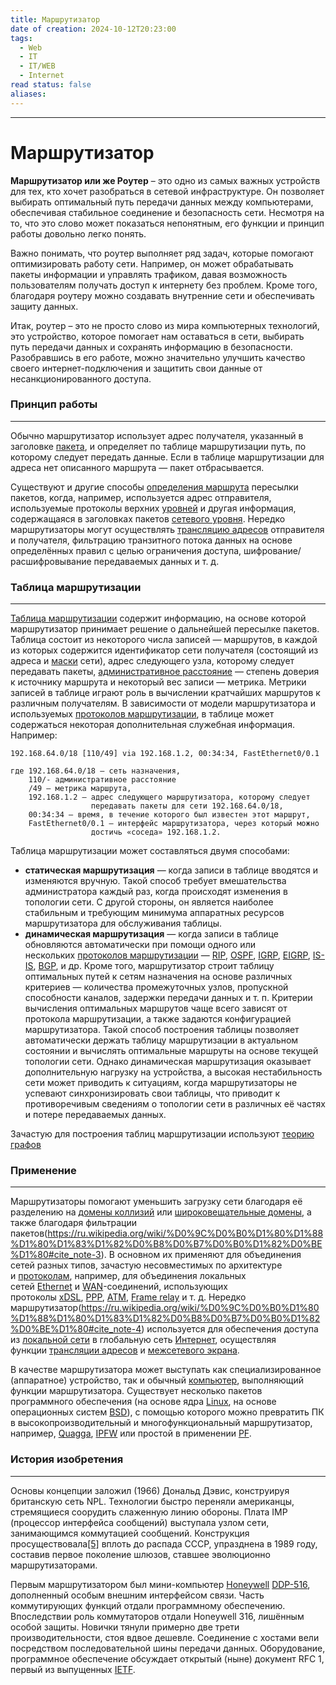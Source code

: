 ```yaml
---
title: Маршрутизатор
date of creation: 2024-10-12T20:23:00
tags:
  - Web
  - IT
  - IT/WEB
  - Internet
read status: false
aliases:
---
```

---
# Маршрутизатор

**Маршрутизатор или же Роутер** – это одно из самых важных устройств для тех, кто хочет разобраться в сетевой инфраструктуре. Он позволяет выбирать оптимальный путь передачи данных между компьютерами, обеспечивая стабильное соединение и безопасность сети. Несмотря на то, что это слово может показаться непонятным, его функции и принцип работы довольно легко понять. 

Важно понимать, что роутер выполняет ряд задач, которые помогают оптимизировать работу сети. Например, он может обрабатывать пакеты информации и управлять трафиком, давая возможность пользователям получать доступ к интернету без проблем. Кроме того, благодаря роутеру можно создавать внутренние сети и обеспечивать защиту данных.

Итак, роутер – это не просто слово из мира компьютерных технологий, это устройство, которое помогает нам оставаться в сети, выбирать путь передачи данных и сохранять информацию в безопасности. Разобравшись в его работе, можно значительно улучшить качество своего интернет-подключения и защитить свои данные от несанкционированного доступа. 


### Принцип работы
---

Обычно маршрутизатор использует адрес получателя, указанный в заголовке [пакета](https://ru.wikipedia.org/wiki/%D0%9F%D0%B0%D0%BA%D0%B5%D1%82_(%D1%81%D0%B5%D1%82%D0%B5%D0%B2%D1%8B%D0%B5_%D1%82%D0%B5%D1%85%D0%BD%D0%BE%D0%BB%D0%BE%D0%B3%D0%B8%D0%B8) "Пакет (сетевые технологии)"), и определяет по таблице маршрутизации путь, по которому следует передать данные. Если в таблице маршрутизации для адреса нет описанного маршрута — пакет отбрасывается.

Существуют и другие способы [определения маршрута](https://ru.wikipedia.org/wiki/%D0%9C%D0%B0%D1%80%D1%88%D1%80%D1%83%D1%82%D0%B8%D0%B7%D0%B0%D1%86%D0%B8%D1%8F "Маршрутизация") пересылки пакетов, когда, например, используется адрес отправителя, используемые протоколы верхних [уровней](https://ru.wikipedia.org/wiki/%D0%A1%D0%B5%D1%82%D0%B5%D0%B2%D0%B0%D1%8F_%D0%BC%D0%BE%D0%B4%D0%B5%D0%BB%D1%8C_OSI "Сетевая модель OSI") и другая информация, содержащаяся в заголовках пакетов [сетевого уровня](https://ru.wikipedia.org/wiki/%D0%A1%D0%B5%D1%82%D0%B5%D0%B2%D0%B0%D1%8F_%D0%BC%D0%BE%D0%B4%D0%B5%D0%BB%D1%8C_OSI "Сетевая модель OSI"). Нередко маршрутизаторы могут осуществлять [трансляцию адресов](https://ru.wikipedia.org/wiki/NAT "NAT") отправителя и получателя, фильтрацию транзитного потока данных на основе определённых правил с целью ограничения доступа, шифрование/расшифровывание передаваемых данных и т. д.


### Таблица маршрутизации
---

[Таблица маршрутизации](https://ru.wikipedia.org/wiki/%D0%A2%D0%B0%D0%B1%D0%BB%D0%B8%D1%86%D0%B0_%D0%BC%D0%B0%D1%80%D1%88%D1%80%D1%83%D1%82%D0%B8%D0%B7%D0%B0%D1%86%D0%B8%D0%B8 "Таблица маршрутизации") содержит информацию, на основе которой маршрутизатор принимает решение о дальнейшей пересылке пакетов. Таблица состоит из некоторого числа записей — маршрутов, в каждой из которых содержится идентификатор сети получателя (состоящий из адреса и [маски](https://ru.wikipedia.org/wiki/%D0%9C%D0%B0%D1%81%D0%BA%D0%B0_%D0%BF%D0%BE%D0%B4%D1%81%D0%B5%D1%82%D0%B8 "Маска подсети") сети), адрес следующего узла, которому следует передавать пакеты, [административное расстояние](https://ru.wikipedia.org/wiki/%D0%90%D0%B4%D0%BC%D0%B8%D0%BD%D0%B8%D1%81%D1%82%D1%80%D0%B0%D1%82%D0%B8%D0%B2%D0%BD%D0%BE%D0%B5_%D1%80%D0%B0%D1%81%D1%81%D1%82%D0%BE%D1%8F%D0%BD%D0%B8%D0%B5 "Административное расстояние") — степень доверия к источнику маршрута и некоторый вес записи — метрика. Метрики записей в таблице играют роль в вычислении кратчайших маршрутов к различным получателям. В зависимости от модели маршрутизатора и используемых [протоколов маршрутизации](https://ru.wikipedia.org/wiki/%D0%9F%D1%80%D0%BE%D1%82%D0%BE%D0%BA%D0%BE%D0%BB_%D0%BC%D0%B0%D1%80%D1%88%D1%80%D1%83%D1%82%D0%B8%D0%B7%D0%B0%D1%86%D0%B8%D0%B8 "Протокол маршрутизации"), в таблице может содержаться некоторая дополнительная служебная информация. Например:

```
192.168.64.0/18 [110/49] via 192.168.1.2, 00:34:34, FastEthernet0/0.1

где 192.168.64.0/18 — сеть назначения,
    110/- административное расстояние 
    /49 — метрика маршрута,
    192.168.1.2 — адрес следующего маршрутизатора, которому следует
                  передавать пакеты для сети 192.168.64.0/18,
    00:34:34 — время, в течение которого был известен этот маршрут,
    FastEthernet0/0.1 — интерфейс маршрутизатора, через который можно
                  достичь «соседа» 192.168.1.2.
```

Таблица маршрутизации может составляться двумя способами:

- **статическая маршрутизация** — когда записи в таблице вводятся и изменяются вручную. Такой способ требует вмешательства администратора каждый раз, когда происходят изменения в топологии сети. С другой стороны, он является наиболее стабильным и требующим минимума аппаратных ресурсов маршрутизатора для обслуживания таблицы.
- **динамическая маршрутизация** — когда записи в таблице обновляются автоматически при помощи одного или нескольких [протоколов маршрутизации](https://ru.wikipedia.org/wiki/%D0%9F%D1%80%D0%BE%D1%82%D0%BE%D0%BA%D0%BE%D0%BB_%D0%BC%D0%B0%D1%80%D1%88%D1%80%D1%83%D1%82%D0%B8%D0%B7%D0%B0%D1%86%D0%B8%D0%B8 "Протокол маршрутизации") — [RIP](https://ru.wikipedia.org/wiki/RIP2 "RIP2"), [OSPF](https://ru.wikipedia.org/wiki/OSPF "OSPF"), [IGRP](https://ru.wikipedia.org/wiki/IGRP "IGRP"), [EIGRP](https://ru.wikipedia.org/wiki/EIGRP "EIGRP"), [IS-IS](https://ru.wikipedia.org/wiki/IS-IS "IS-IS"), [BGP](https://ru.wikipedia.org/wiki/Border_Gateway_Protocol "Border Gateway Protocol"), и др. Кроме того, маршрутизатор строит таблицу оптимальных путей к сетям назначения на основе различных критериев — количества промежуточных узлов, пропускной способности каналов, задержки передачи данных и т. п. Критерии вычисления оптимальных маршрутов чаще всего зависят от протокола маршрутизации, а также задаются конфигурацией маршрутизатора. Такой способ построения таблицы позволяет автоматически держать таблицу маршрутизации в актуальном состоянии и вычислять оптимальные маршруты на основе текущей топологии сети. Однако динамическая маршрутизация оказывает дополнительную нагрузку на устройства, а высокая нестабильность сети может приводить к ситуациям, когда маршрутизаторы не успевают синхронизировать свои таблицы, что приводит к противоречивым сведениям о топологии сети в различных её частях и потере передаваемых данных.

Зачастую для построения таблиц маршрутизации используют [теорию графов](https://ru.wikipedia.org/wiki/%D0%A2%D0%B5%D0%BE%D1%80%D0%B8%D1%8F_%D0%B3%D1%80%D0%B0%D1%84%D0%BE%D0%B2 "Теория графов")

### Применение
---

Маршрутизаторы помогают уменьшить загрузку сети благодаря её разделению на [домены коллизий](https://ru.wikipedia.org/wiki/%D0%94%D0%BE%D0%BC%D0%B5%D0%BD_%D0%BA%D0%BE%D0%BB%D0%BB%D0%B8%D0%B7%D0%B8%D0%B9 "Домен коллизий") или [широковещательные домены](https://ru.wikipedia.org/wiki/%D0%A8%D0%B8%D1%80%D0%BE%D0%BA%D0%BE%D0%B2%D0%B5%D1%89%D0%B0%D1%82%D0%B5%D0%BB%D1%8C%D0%BD%D1%8B%D0%B9_%D0%B4%D0%BE%D0%BC%D0%B5%D0%BD "Широковещательный домен"), а также благодаря фильтрации пакетов(https://ru.wikipedia.org/wiki/%D0%9C%D0%B0%D1%80%D1%88%D1%80%D1%83%D1%82%D0%B8%D0%B7%D0%B0%D1%82%D0%BE%D1%80#cite_note-3). В основном их применяют для объединения сетей разных типов, зачастую несовместимых по архитектуре и [протоколам](https://ru.wikipedia.org/wiki/%D0%9F%D1%80%D0%BE%D1%82%D0%BE%D0%BA%D0%BE%D0%BB_%D0%BC%D0%B0%D1%80%D1%88%D1%80%D1%83%D1%82%D0%B8%D0%B7%D0%B0%D1%86%D0%B8%D0%B8 "Протокол маршрутизации"), например, для объединения локальных сетей [Ethernet](https://ru.wikipedia.org/wiki/Ethernet "Ethernet") и [WAN](https://ru.wikipedia.org/wiki/WAN "WAN")-соединений, использующих протоколы [xDSL](https://ru.wikipedia.org/wiki/XDSL "XDSL"), [PPP](https://ru.wikipedia.org/wiki/PPP_(%D1%81%D0%B5%D1%82%D0%B5%D0%B2%D0%BE%D0%B9_%D0%BF%D1%80%D0%BE%D1%82%D0%BE%D0%BA%D0%BE%D0%BB) "PPP (сетевой протокол)"), [ATM](https://ru.wikipedia.org/wiki/ATM "ATM"), [Frame relay](https://ru.wikipedia.org/wiki/Frame_relay "Frame relay") и т. д. Нередко маршрутизатор(https://ru.wikipedia.org/wiki/%D0%9C%D0%B0%D1%80%D1%88%D1%80%D1%83%D1%82%D0%B8%D0%B7%D0%B0%D1%82%D0%BE%D1%80#cite_note-4) используется для обеспечения доступа из [локальной сети](https://ru.wikipedia.org/wiki/%D0%9B%D0%BE%D0%BA%D0%B0%D0%BB%D1%8C%D0%BD%D0%B0%D1%8F_%D0%B2%D1%8B%D1%87%D0%B8%D1%81%D0%BB%D0%B8%D1%82%D0%B5%D0%BB%D1%8C%D0%BD%D0%B0%D1%8F_%D1%81%D0%B5%D1%82%D1%8C "Локальная вычислительная сеть") в глобальную сеть [Интернет](https://ru.wikipedia.org/wiki/%D0%98%D0%BD%D1%82%D0%B5%D1%80%D0%BD%D0%B5%D1%82 "Интернет"), осуществляя функции [трансляции адресов](https://ru.wikipedia.org/wiki/NAT "NAT") и [межсетевого экрана](https://ru.wikipedia.org/wiki/%D0%9C%D0%B5%D0%B6%D1%81%D0%B5%D1%82%D0%B5%D0%B2%D0%BE%D0%B9_%D1%8D%D0%BA%D1%80%D0%B0%D0%BD "Межсетевой экран").

В качестве маршрутизатора может выступать как специализированное (аппаратное) устройство, так и обычный [компьютер](https://ru.wikipedia.org/wiki/%D0%9A%D0%BE%D0%BC%D0%BF%D1%8C%D1%8E%D1%82%D0%B5%D1%80 "Компьютер"), выполняющий функции маршрутизатора. Существует несколько пакетов программного обеспечения (на основе ядра [Linux](https://ru.wikipedia.org/wiki/Linux_(%D1%8F%D0%B4%D1%80%D0%BE) "Linux (ядро)"), на основе операционных систем [BSD](https://ru.wikipedia.org/wiki/BSD "BSD")), с помощью которого можно превратить ПК в высокопроизводительный и многофункциональный маршрутизатор, например, [Quagga](https://ru.wikipedia.org/wiki/Quagga "Quagga"), [IPFW](https://ru.wikipedia.org/wiki/Ipfw "Ipfw") или простой в применении [PF](https://ru.wikipedia.org/wiki/Packet_Filter "Packet Filter").


### История изобретения
---

Основы концепции заложил (1966) Дональд Дэвис, конструируя британскую сеть NPL. Технологии быстро переняли американцы, стремящиеся соорудить слаженную линию обороны. Плата IMP (процессор интерфейса сообщений) выступала узлом сети, занимающимся коммутацией сообщений. Конструкция просуществовала[[5]](https://ru.wikipedia.org/wiki/%D0%9C%D0%B0%D1%80%D1%88%D1%80%D1%83%D1%82%D0%B8%D0%B7%D0%B0%D1%82%D0%BE%D1%80#cite_note-5) вплоть до распада СССР, упразднена в 1989 году, составив первое поколение шлюзов, ставшее эволюционно маршрутизаторами.

Первым маршрутизатором был мини-компьютер [Honeywell](https://ru.wikipedia.org/wiki/Honeywell "Honeywell") [DDP-516](https://ru.wikipedia.org/wiki/DDP-516 "DDP-516"), дополненный особым внешним интерфейсом связи. Часть коммутирующих функций отдали программному обеспечению. Впоследствии роль коммутаторов отдали Honeywell 316, лишённым особой защиты. Новички тянули примерно две трети производительности, стоя вдвое дешевле. Соединение с хостами вели посредством последовательной шины передачи данных. Оборудование, программное обеспечение обсуждает открытый (ныне) документ RFC 1, первый из выпущенных [IETF](https://ru.wikipedia.org/wiki/IETF "IETF").
